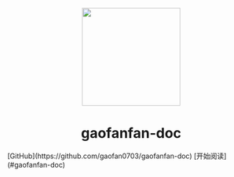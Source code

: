 <p align="center">
<img src="https://ss0.bdstatic.com/70cFvHSh_Q1YnxGkpoWK1HF6hhy/it/u=2481424715,2807309609&fm=26&gp=0.jpg" width="200" height="200"/>
</p>
<h1 align="center">gaofanfan-doc</h1>
[GitHub](https://github.com/gaofan0703/gaofanfan-doc)
[开始阅读](#gaofanfan-doc)




